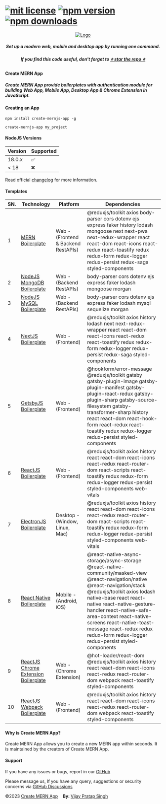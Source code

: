 # [![mit license](https://img.shields.io/github/license/mernjs/create-mern-app)](https://github.com/mernjs/create-mern-app/blob/master/LICENSE) [![npm version](https://img.shields.io/npm/v/create-mernjs-app)](https://www.npmjs.com/package/create-mernjs-app) [![npm downloads](https://img.shields.io/npm/dy/create-mernjs-app)](https://www.npmjs.com/package/create-mernjs-app)

<p align="center">
  <a target="_blank" href="https://mernjs.github.io/create-mern-app" rel="noopener">
 <img src="https://mernjs.github.io/create-mern-app/assets/logo1.png" alt="Logo"></a>
</p>
<h5 align="center">Set up a modern web, mobile and desktop app by running one command.</h5>

<h5 align="center">
If you find this code useful, don't forget to <a target="_blank" href="https://github.com/mernjs/create-mern-app" rel="noopener">⭐ star the repo ⭐</a> 
</h5>

<h4>Create MERN App</h4>
<h5>Create MERN App provide boilerplates with authentication module for building Web App, Mobile App, Desktop App & Chrome Extension in JavaScript.</h5>

<h4>Creating an App</h4>

```
npm install create-mernjs-app -g 

create-mernjs-app my_project
```

<h4>NodeJS Versions </h4>

| Version | Supported          |
| ------- | ------------------ |
| 18.0.x   | :white_check_mark: |
| < 18   | :x:                |

Read official [changelog](https://github.com/mernjs/create-mern-app/releases) for more information.

<!-- OR

```
npx create-mernjs-app my_project 
``` -->

<h4>Templates</h4>

| SN. | Technology | Platform | Dependencies |
| ------ | ------ | ------ | ------ |
| 1 | [MERN Boilerplate](https://github.com/mernjs/create-mern-app/tree/master/templates/mern-boilerplate) | Web - (Frontend & Backend RestAPIs) | @reduxjs/toolkit axios body-parser cors dotenv ejs express faker history lodash mongoose next next-pwa next-redux-wrapper react react-dom react-icons react-redux react-toastify redux redux-form redux-logger redux-persist redux-saga styled-components |
| 2 | [NodeJS MongoDB Boilerplate](https://github.com/mernjs/create-mern-app/tree/master/templates/nodejs-mongodb-boilerplate) | Web - (Backend RestAPIs) | body-parser cors dotenv ejs express faker lodash mongoose morgan |
| 3 | [NodeJS MySQL Boilerplate](https://github.com/mernjs/create-mern-app/tree/master/templates/nodejs-mysql-boilerplate) | Web - (Backend RestAPIs) | body-parser cors dotenv ejs express faker lodash mysql sequelize morgan |
| 4 | [NextJS Boilerplate](https://github.com/mernjs/create-mern-app/tree/master/templates/nextjs-boilerplate) | Web - (Frontend) | @reduxjs/toolkit axios history lodash next next-redux-wrapper react react-dom react-icons react-redux react-toastify redux redux-form redux-logger redux-persist redux-saga styled-components |
| 5 | [GetsbyJS Boilerplate](https://github.com/mernjs/create-mern-app/tree/master/templates/gatsbyjs-boilerplate) | Web - (Frontend) | @hookform/error-message @reduxjs/toolkit gatsby gatsby-plugin-image gatsby-plugin-manifest gatsby-plugin-react-redux gatsby-plugin-sharp gatsby-source-filesystem gatsby-transformer-sharp history react react-dom react-hook-form react-redux react-toastify redux redux-logger redux-persist styled-components |
| 6 | [ReactJS Boilerplate](https://github.com/mernjs/create-mern-app/tree/master/templates/reactjs-boilerplate) | Web - (Frontend) | @reduxjs/toolkit axios history react react-dom react-icons react-redux react-router-dom react-scripts react-toastify redux redux-form redux-logger redux-persist styled-components web-vitals |
| 7 | [ElectronJS Boilerplate](https://github.com/mernjs/create-mern-app/tree/master/templates/electronjs-boilerplate) | Desktop - (Window, Linux, Mac) | @reduxjs/toolkit axios history react react-dom react-icons react-redux react-router-dom react-scripts react-toastify redux redux-form redux-logger redux-persist styled-components web-vitals |
| 8 | [React Native Boilerplate](https://github.com/mernjs/create-mern-app/tree/master/templates/react-native-boilerplate) | Mobile - (Android, iOS) | @react-native-async-storage/async-storage @react-native-community/masked-view @react-navigation/native @react-navigation/stack @reduxjs/toolkit axios lodash native-base react react-native react-native-gesture-handler react-native-safe-area-context react-native-screens react-native-toast-message react-redux redux redux-form redux-logger redux-persist styled-components |
| 9 | [ReactJS Chrome Extension Boilerplate](https://github.com/mernjs/create-mern-app/tree/master/templates/reactjs-chrome-extension-boilerplate) | Web - (Chrome Extension) | @hot-loader/react-dom @reduxjs/toolkit axios history react react-dom react-icons react-redux react-router-dom webpack react-toastify styled-components |
| 10 | [ReactJS Webpack Boilerplate](https://github.com/mernjs/create-mern-app/tree/master/templates/reactjs-webpack-boilerplate) | Web - (Frontend) | @reduxjs/toolkit axios history react react-dom react-icons react-redux react-router-dom webpack react-toastify styled-components |

<h4>Why is Create MERN App?</h4>
Create MERN App allows you to create a new MERN app within seconds. It is maintained by the creators of Create MERN App.

<h4>Support</h4>

If you have any issues or bugs, report in our [GitHub](https://github.com/mernjs/create-mern-app/issues)

Please message us, If you have any query, suggestions or security concerns via [GitHub Discussions](https://github.com/mernjs/create-mern-app/discussions)

<p style="margin-left: '30px', margin-right: '30px'"><span style="text-align: 'left'">©2023 <a href="https://github.com/mernjs/create-mern-app/blob/master/LICENSE" target="_blank"> Create MERN App</a></span>&nbsp;&nbsp;&nbsp;&nbsp;<span style="float: 'right'"><b>By: </b> <a href="https://vijay-pratap-singh.netlify.app" target="_blank"> Vijay Pratap Singh</a></span></p>
